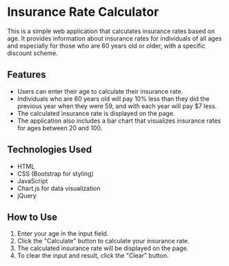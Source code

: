 # Insurance Rate Calculator

This is a simple web application that calculates insurance rates based on age. It provides information about insurance rates for individuals of all ages and especially for those 
who are 60 years old or older, with a specific discount scheme.

## Features

- Users can enter their age to calculate their insurance rate.
- Individuals who are 60 years old will pay 10% less than they did the previous year when they were 59, and with each year will pay $7 less.
- The calculated insurance rate is displayed on the page.
- The application also includes a bar chart that visualizes insurance rates for ages between 20 and 100.

## Technologies Used

- HTML
- CSS (Bootstrap for styling)
- JavaScript
- Chart.js for data visualization
- jQuery

## How to Use

1. Enter your age in the input field.
2. Click the "Calculate" button to calculate your insurance rate.
3. The calculated insurance rate will be displayed on the page.
4. To clear the input and result, click the "Clear" button.

